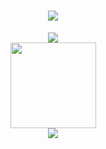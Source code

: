 <div align="center">
  <h1><img src="https://readme-typing-svg.herokuapp.com/?lines=那是一朵淡紫色的花。;唔唔唔！999美西螈力量！&center=true&size=27"></h1>
  <img src="https://raw.githubusercontent.com/Gtd232/Gtd232/main/github-metrics.svg"><br>
  <img height="137px" src="https://github-readme-stats.vercel.app/api?username=Gtd232&hide_title=true&hide_border=true&show_icons=trueline_height=21&text_color=000&icon_color=000&bg_color=0,ea6161,ffc64d,fffc4d,52fa5a&theme=graywhite" /><br>
  <img src="https://github-profile-trophy.vercel.app/?username=Gtd232" /><br>
</div>
